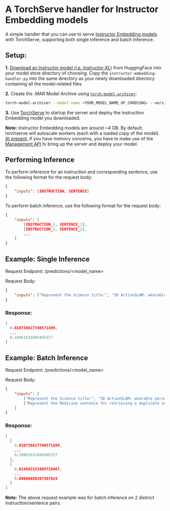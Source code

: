 # A TorchServe handler for Instructor Embedding models

A simple handler that you can use to serve [Instructor Embedding models](https://instructor-embedding.github.io/) with TorchServe, supporting both single inference and batch inference.

## Setup:

**1.** [Download an Instructor model (i.e. Instructor-XL)](https://huggingface.co/hkunlp/instructor-xl/tree/main?clone=true) from HuggingFace into your model store directory of choosing. Copy the `instructor-embedding-handler.py` into the same directory as your newly downloaded directory containing all the model-related files.

**2.** Create the .MAR Model Archive using [`torch-model-archiver`](https://github.com/pytorch/serve/blob/master/model-archiver/README.md):

```bash
torch-model-archiver --model-name <YOUR_MODEL_NAME_OF_CHOOSING> --version 1.0 --handler PATH/TO/instructor-embedding-handler.py --extra-files <DOWNLOADED_MODEL_DIR> --serialized-file <DOWNLOADED_MODEL_DIR>/pytorch_model.bin --f
```

**3.** Use [TorchServe](https://pytorch.org/serve/server.html) to startup the server and deploy the Instruction Embedding model you downloaded. 

**Note:** Instructor Embedding models are around ~4 GB. By default, torchserve will autoscale workers (each with a loaded copy of the model). [At present](https://github.com/pytorch/serve/issues/2432), if you have memory concerns, you have to make use of the [Management API](https://pytorch.org/serve/management_api.html) to bring up the server and deploy your model.


## Performing Inference
To perform inference for an instruction and corresponding sentence, use the following format for the request body: 
```json
{
    "inputs": [INSTRUCTION, SENTENCE]
}
```

To perform batch inference, use the following format for the request body:
```json
{
    "inputs": [
        [INSTRUCTION_1, SENTENCE_1],
        [INSTRUCTION_2, SENTENCE_2],
        ...
    ]
}
```

## Example: Single Inference 
Request Endpoint: /predictions/<model_name>

Request Body:
```json
{
    "inputs": ["Represent the Science title:", "3D ActionSLAM: wearable person tracking in multi-floor environments"]
}
```

### Response:
```json
[
  0.010738617740571499,
  ...
  0.10961631685495377
]
```

## Example: Batch Inference 
Request Endpoint: /predictions/<model_name>

Request Body:
```json
{
    "inputs": [
        ["Represent the Science title:", "3D ActionSLAM: wearable person tracking in multi-floor environments"],
        ["Represent the Medicine sentence for retrieving a duplicate sentence:", "Recent studies have suggested that statins, an established drug group in the prevention of cardiovascular mortality, could delay or prevent breast cancer recurrence but the effect on disease-specific mortality remains unclear."]
    ]
}
```

### Response:
```json
[
  [
    0.010738617740571499,
    ...
    0.10961631685495377
  ],
  [
    0.014582153409719467,
    ...
    0.08006688207387924
  ]
]
```

**Note:** The above request example was for batch inference on 2 distinct instruction/sentence pairs.